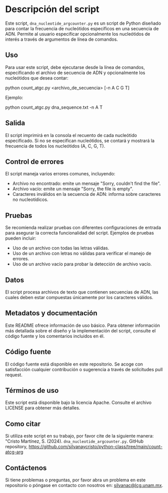 # Descripción del script 

Este script, `dna_nucleotide_argcounter.py` es un script de Python diseñado para contar la frecuencia de nucleótidos específicos en una secuencia de ADN. Permite al usuario especificar opcionalmente los nucleótidos de interés a través de argumentos de línea de comandos.


## Uso

Para usar este script, debe ejecutarse desde la línea de comandos, especificando el archivo de secuencia de ADN y opcionalmente los nucleótidos que desea contar:

python count_atgc.py <archivo_de_secuencia> [-n A C G T]

Ejemplo: 

python count_atgc.py dna_sequence.txt -n A T 


## Salida

El script imprimirá en la consola el recuento de cada nucleótido especificado. Si no se especifican nucleótidos, se contará y mostrará la frecuencia de todos los nucleótidos (A, C, G, T).

## Control de errores

El script maneja varios errores comunes, incluyendo:
- Archivo no encontrado: emite un mensaje "Sorry, couldn't find the file".
- Archivo vacío: emite un mensaje "Sorry, the file is empty".
- Caracteres inválidos en la secuencia de ADN: informa sobre caracteres no nucleotídicos.

## Pruebas

Se recomienda realizar pruebas con diferentes configuraciones de entrada para asegurar la correcta funcionalidad del script. Ejemplos de pruebas pueden incluir: 

- Uso de un archivo con todas las letras válidas.
- Uso de un archivo con letras no válidas para verificar el manejo de errores.
- Uso de un archivo vacío para probar la detección de archivo vacío.

## Datos

El script procesa archivos de texto que contienen secuencias de ADN, las cuales deben estar compuestas únicamente por los caracteres válidos. 

## Metadatos y documentación

Este README ofrece información de uso básico. Para obtener información más detallada sobre el diseño y la implementación del script, consulte el código fuente y los comentarios incluidos en él.

## Código fuente

El código fuente está disponible en este repositorio. Se acoge con satisfacción cualquier contribución o sugerencia a través de solicitudes pull request.

## Términos de uso

Este script está disponible bajo la licencia Apache. Consulte el archivo LICENSE para obtener más detalles.

## Como citar

Si utiliza este script en su trabajo, por favor cite de la siguiente manera:
"Cristo Martínez, S. (2024). `dna_nucleotide_argcounter.py`. GitHub repository, https://github.com/silvanaycristo/python-class/tree/main/count-atcg-arg

## Contáctenos

Si tiene problemas o preguntas, por favor abra un problema en este repositorio o póngase en contacto con nosotros en: silvanac@lcg.unam.mx. 
 